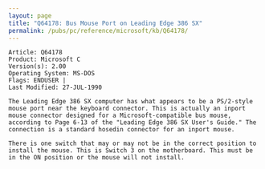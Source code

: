 ```yaml
---
layout: page
title: "Q64178: Bus Mouse Port on Leading Edge 386 SX"
permalink: /pubs/pc/reference/microsoft/kb/Q64178/
---
```


	Article: Q64178
	Product: Microsoft C
	Version(s): 2.00
	Operating System: MS-DOS
	Flags: ENDUSER |
	Last Modified: 27-JUL-1990
	
	The Leading Edge 386 SX computer has what appears to be a PS/2-style
	mouse port near the keyboard connector. This is actually an inport
	mouse connector designed for a Microsoft-compatible bus mouse,
	according to Page 6-13 of the "Leading Edge 386 SX User's Guide." The
	connection is a standard hosedin connector for an inport mouse.
	
	There is one switch that may or may not be in the correct position to
	install the mouse. This is Switch 3 on the motherboard. This must be
	in the ON position or the mouse will not install.
